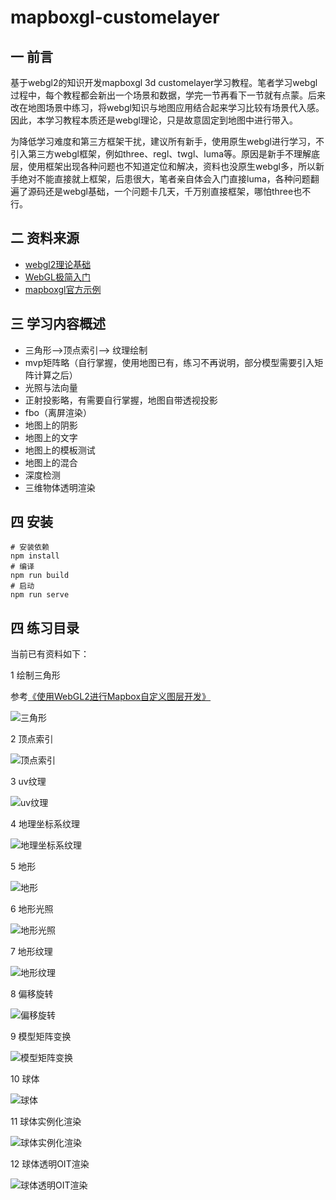 # mapboxgl-customelayer 
## 一 前言
基于webgl2的知识开发mapboxgl 3d customelayer学习教程。笔者学习webgl过程中，每个教程都会新出一个场景和数据，学完一节再看下一节就有点蒙。后来改在地图场景中练习，将webgl知识与地图应用结合起来学习比较有场景代入感。因此，本学习教程本质还是webgl理论，只是故意固定到地图中进行带入。

为降低学习难度和第三方框架干扰，建议所有新手，使用原生webgl进行学习，不引入第三方webgl框架，例如three、regl、twgl、luma等。原因是新手不理解底层，使用框架出现各种问题也不知道定位和解决，资料也没原生webgl多，所以新手绝对不能直接就上框架，后患很大，笔者亲自体会入门直接luma，各种问题翻遍了源码还是webgl基础，一个问题卡几天，千万别直接框架，哪怕three也不行。
## 二 资料来源
- [webgl2理论基础](https://webgl2fundamentals.org/webgl/lessons/zh_cn/)
- [WebGL极简入门](https://github.com/fafa1899/WebGLTutorial)
- [mapboxgl官方示例](https://docs.mapbox.com/mapbox-gl-js/example/custom-style-layer/)

## 三 学习内容概述

- 三角形-->顶点索引--> 纹理绘制
- mvp矩阵略（自行掌握，使用地图已有，练习不再说明，部分模型需要引入矩阵计算之后）
- 光照与法向量
- 正射投影略，有需要自行掌握，地图自带透视投影
- fbo（离屏渲染）
- 地图上的阴影
- 地图上的文字
- 地图上的模板测试
- 地图上的混合
- 深度检测
- 三维物体透明渲染

## 四 安装

```
# 安装依赖
npm install
# 编译
npm run build
# 启动
npm run serve
```

## 四 练习目录
当前已有资料如下：

1 绘制三角形

参考[《使用WebGL2进行Mapbox自定义图层开发》](https://mp.weixin.qq.com/s?__biz=Mzg2OTUxMzM2MA==&mid=2247483684&idx=1&sn=cbec2c833fa0a2a30e3ee0d6063fbf0c&chksm=ce9aa0dbf9ed29cd1b65bebf5e773eb8b4005c3d347b033426d0c4b65807ab74934268d9df88&token=192320095&lang=zh_CN#rd)

![三角形](https://github.com/FreeGIS/mapboxgl-customelayer/blob/master/docs/triangle.png)

2 顶点索引

![顶点索引](https://github.com/FreeGIS/mapboxgl-customelayer/blob/master/docs/indices.png)


3 uv纹理

![uv纹理](https://github.com/FreeGIS/mapboxgl-customelayer/blob/master/docs/uv_texture.png)


4 地理坐标系纹理

![地理坐标系纹理](https://github.com/FreeGIS/mapboxgl-customelayer/blob/master/docs/geo_texture.png)

5 地形

![地形](https://github.com/FreeGIS/mapboxgl-customelayer/blob/master/docs/dem.png)

6 地形光照

![地形光照](https://github.com/FreeGIS/mapboxgl-customelayer/blob/master/docs/dem_light.png)

7 地形纹理

![地形纹理](https://github.com/FreeGIS/mapboxgl-customelayer/blob/master/docs/dem_texture.png)

8 偏移旋转

![偏移旋转](https://github.com/FreeGIS/mapboxgl-customelayer/blob/master/docs/rotation.png)

9 模型矩阵变换

![模型矩阵变换](https://github.com/FreeGIS/mapboxgl-customelayer/blob/master/docs/model_matrix.png)


10 球体

![球体](https://github.com/FreeGIS/mapboxgl-customelayer/blob/master/docs/sphere.png)

11 球体实例化渲染

![球体实例化渲染](https://github.com/FreeGIS/mapboxgl-customelayer/blob/master/docs/sphereInstanced.png)

12 球体透明OIT渲染

![球体透明OIT渲染](https://github.com/FreeGIS/mapboxgl-customelayer/blob/master/docs/oit.png)